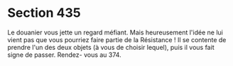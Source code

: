 # Section 435

Le douanier vous jette un regard méfiant. Mais heureusement 
l'idée ne lui vient pas que vous pourriez faire partie de la 
Résistance ! Il se contente de prendre l'un des deux objets (à 
vous de choisir lequel), puis il vous fait signe de passer. Rendez-
vous au 374.